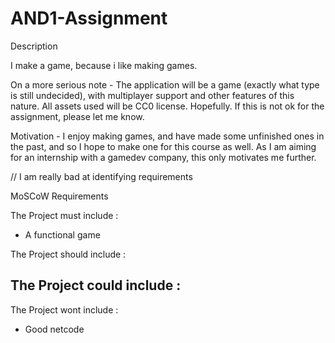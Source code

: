 # AND1-Assignment

Description

I make a game, because i like making games. 

On a more serious note - The application will be a game (exactly what type is still undecided), with multiplayer support and other features of this nature.
All assets used will be CC0 license. Hopefully.
If this is not ok for the assignment, please let me know.

Motivation - I enjoy making games, and have made some unfinished ones in the past, and so I hope to make one for this course as well. As I am aiming for an internship with a gamedev company, this only motivates me further.


// I am really bad at identifying requirements

MoSCoW Requirements

The Project must include :
 - A functional game

The Project should include :

The Project could include :
  - 

The Project wont include :
  - Good netcode
